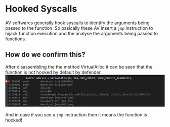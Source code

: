 # Hooked Syscalls

AV softwares generally hook syscalls to identify the arguments being passed to the function. So basically these AV insert a `jmp` instruction to hijack function execution and the analyse the arguments being passed to functions.

## How do we confirm this?

After disassembling the the method VirtualAlloc it can be seen that the function is not hooked by default by defender.
![image](../images/tmp.png)

And in case if you see a `jmp` instruction then it means the function is hooked!


